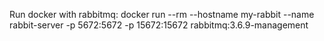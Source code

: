 Run docker with rabbitmq:
docker run --rm --hostname my-rabbit --name rabbit-server -p 5672:5672 -p 15672:15672 rabbitmq:3.6.9-management
